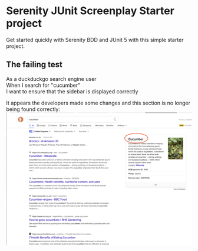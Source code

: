# Serenity JUnit Screenplay Starter project

Get started quickly with Serenity BDD and JUnit 5 with this simple starter project. 

## The failing test

As a duckduckgo search engine user  
When I search for "cucumber"  
I want to ensure that the sidebar is displayed correctly  

It appears the developers made some changes and this section is no longer being found correctly:
![old](cucumber-old.png "old")
